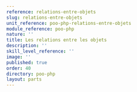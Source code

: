 ```yaml
---
reference: relations-entre-objets
slug: relations-entre-objets
unit_reference: poo-php-relations-entre-objets
module_reference: poo-php
nature: ''
title: Les relations entre les objets
description: ''
skill_level_reference: ''
image: ''
published: true
order: 40
directory: poo-php
layout: parts
---
```

